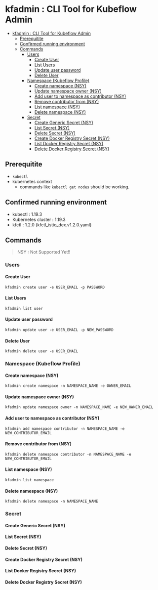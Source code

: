 
# kfadmin : CLI Tool for Kubeflow Admin

- [kfadmin : CLI Tool for Kubeflow Admin](#kfadmin--cli-tool-for-kubeflow-admin)
    - [Prerequitite](#prerequitite)
    - [Confirmed running environment](#confirmed-running-environment)
    - [Commands](#commands)
        - [Users](#users)
            - [Create User](#create-user)
            - [List Users](#list-users)
            - [Update user password](#update-user-password)
            - [Delete User](#delete-user)
        - [Namespace (Kubeflow Profile)](#namespace-kubeflow-profile)
            - [Create namespace (NSY)](#create-namespace-nsy)
            - [Update namespace owner (NSY)](#update-namespace-owner-nsy)
            - [Add user to namespace as contributor (NSY)](#add-user-to-namespace-as-contributor-nsy)
            - [Remove contributor from (NSY)](#remove-contributor-from-nsy)
            - [List namespace (NSY)](#list-namespace-nsy)
            - [Delete namespace (NSY)](#delete-namespace-nsy)
        - [Secret](#secret)
            - [Create Generic Secret (NSY)](#create-generic-secret-nsy)
            - [List Secret (NSY)](#list-secret-nsy)
            - [Delete Secret (NSY)](#delete-secret-nsy)
            - [Create Docker Registry Secret (NSY)](#create-docker-registry-secret-nsy)
            - [List Docker Registry Secret (NSY)](#list-docker-registry-secret-nsy)
            - [Delete Docker Registry Secret (NSY)](#delete-docker-registry-secret-nsy)

## Prerequitite

- `kubectl`
- kubernetes context
    - commands like `kubectl get nodes` should be working.

## Confirmed running environment

- kubectl : 1.19.3
- Kubernetes cluster : 1.19.3
- kfctl : 1.2.0 (kfctl_istio_dex.v1.2.0.yaml)

## Commands

> NSY : Not Supported Yet!!

### Users

#### Create User

`kfadmin create user -e USER_EMAIL -p PASSWORD`

#### List Users

`kfadmin list user`

#### Update user password

`kfadmin update user -e USER_EMAIL -p NEW_PASSWORD`

#### Delete User

`kfadmin delete user -e USER_EMAIL`

### Namespace (Kubeflow Profile)

#### Create namespace (NSY)

`kfadmin create namespace -n NAMESPACE_NAME -e OWNER_EMAIL`

#### Update namespace owner (NSY)

`kfadmin update namespace owner -n NAMESPACE_NAME -e NEW_OWNER_EMAIL`

#### Add user to namespace as contributor (NSY)

`kfadmin add namespace contributor -n NAMESPACE_NAME -e NEW_CONTRIBUTOR_EMAIL`

#### Remove contributor from (NSY)

`kfadmin delete namespace contributor -n NAMESPACE_NAME -e NEW_CONTRIBUTOR_EMAIL`

#### List namespace (NSY)

`kfadmin list namespace`

#### Delete namespace (NSY)

`kfadmin delete namespace -n NAMESPACE_NAME`

### Secret

#### Create Generic Secret (NSY)

#### List Secret (NSY)

#### Delete Secret (NSY)

#### Create Docker Registry Secret (NSY)

#### List Docker Registry Secret (NSY)

#### Delete Docker Registry Secret (NSY)

